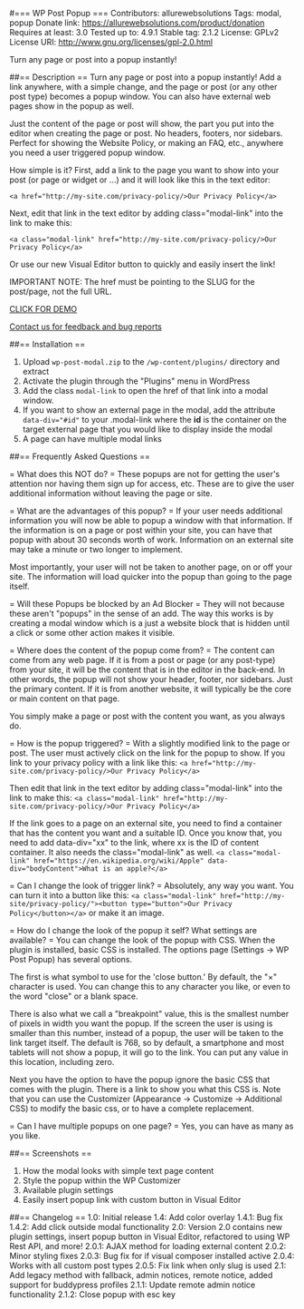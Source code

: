 #=== WP Post Popup ===
Contributors: allurewebsolutions
Tags: modal, popup
Donate link: https://allurewebsolutions.com/product/donation
Requires at least: 3.0
Tested up to: 4.9.1
Stable tag: 2.1.2
License: GPLv2
License URI: http://www.gnu.org/licenses/gpl-2.0.html

Turn any page or post into a popup instantly!

##== Description ==
Turn any page or post into a popup instantly! Add a link anywhere, with a simple change, and the page or post (or any other post type) becomes a popup window. You can also have external web pages show in the popup as well.

Just the content of the page or post will show, the part you put into the editor when creating the page or post. No headers, footers, nor sidebars. Perfect for showing the Website Policy, or making an FAQ, etc., anywhere you need a user triggered popup window.

How simple is it? First, add a link to the page you want to show into your post (or page or widget or ...) and it will look like this in the text editor:

`<a href="http://my-site.com/privacy-policy/>Our Privacy Policy</a>`

Next, edit that link in the text editor by adding class="modal-link" into the link to make this:

`<a class="modal-link" href="http://my-site.com/privacy-policy/>Our Privacy Policy</a>`

Or use our new Visual Editor button to quickly and easily insert the link!

IMPORTANT NOTE: The href must be pointing to the SLUG for the post/page, not the full URL.

[CLICK FOR DEMO](https://wp-post-modal.allureprojects.com/)

[Contact us for feedback and bug reports](https://allurewebsolutions.com/contact)

##== Installation ==
1. Upload `wp-post-modal.zip` to the `/wp-content/plugins/` directory and extract
2. Activate the plugin through the "Plugins" menu in WordPress
3. Add the class `modal-link` to open the href of that link into a modal window.
4. If you want to show an external page in the modal, add the attribute `data-div="#id"` to your .modal-link where the <strong>id</strong> is the container on the target external page that you would like to display inside the modal
5. A page can have multiple modal links

##== Frequently Asked Questions ==

= What does this NOT do? =
These popups are not for getting the user's attention nor having them sign up for access, etc. These are to give the user additional information without leaving the page or site.

= What are the advantages of this popup? =
If your user needs additional information you will now be able to popup a window with that information. If the information is on a page or post within your site, you can have that popup with about 30 seconds worth of work. Information on an external site may take a minute or two longer to implement.

Most importantly, your user will not be taken to another page, on or off your site. The information will load quicker into the popup than going to the page itself.

= Will these Popups be blocked by an Ad Blocker =
They will not because these aren't "popups" in the sense of an add. The way this works is by creating a modal window which is a just a website block that is hidden until a click or some other action makes it visible.

= Where does the content of the popup come from? =
The content can come from any web page. If it is from a post or page (or any post-type) from your site, it will be the content that is in the editor in the back-end. In other words, the popup will not show your header, footer, nor sidebars. Just the primary content. If it is from another website, it will typically be the core or main content on that page.

You simply make a page or post with the content you want, as you always do.

= How is the popup triggered? =
With a slightly modified link to the page or post. The user must actively click on the link for the popup to show.
If you link to your privacy policy with a link like this:
`<a href="http://my-site.com/privacy-policy/>Our Privacy Policy</a>`

Then edit that link in the text editor by adding class="modal-link" into the link to make this:
`<a class="modal-link" href="http://my-site.com/privacy-policy/>Our Privacy Policy</a>`

If the link goes to a page on an external site, you need to find a container that has the content you want and a suitable ID. Once you know that, you need to add data-div="xx" to the link, where xx is the ID of content container. It also needs the class="modal-link" as well.  `<a class="modal-link" href="https://en.wikipedia.org/wiki/Apple" data-div="bodyContent">What is an apple?</a>`

= Can I change the look of trigger link? =
Absolutely, any way you want. You can turn it into a button like this: `<a class="modal-link" href="http://my-site/privacy-policy/"><button type="button">Our Privacy Policy</button></a>` or make it an image.

= How do I change the look of the popup it self? What settings are available? =
You can change the look of the popup with CSS. When the plugin is installed, basic CSS is installed. The options page (Settings -> WP Post Popup) has several options.

The first is what symbol to use for the 'close button.' By default, the "×" character is used. You can change this to any character you like, or even to the word "close" or a blank space.

There is also what we call a "breakpoint" value, this is the smallest number of pixels in width you want the popup. If the screen the user is using is smaller than this number, instead of a popup, the user will be taken to the link target itself. The default is 768, so by default, a smartphone and most tablets will not show a popup, it will go to the link. You can put any value in this location, including zero.

Next you have the option to have the popup ignore the basic CSS that comes with the plugin. There is a link to show you what this CSS is. Note that you can use the Customizer (Appearance -> Customize -> Additional CSS) to modify the basic css, or to have a complete replacement.

= Can I have multiple popups on one page? =
Yes, you can have as many as you like.

##== Screenshots ==
1. How the modal looks with simple text page content
2. Style the popup within the WP Customizer
3. Available plugin settings
4. Easily insert popup link with custom button in Visual Editor

##== Changelog ==
1.0: Initial release
1.4: Add color overlay
1.4.1: Bug fix
1.4.2: Add click outside modal functionality
2.0: Version 2.0 contains new plugin settings, insert popup button in Visual Editor, refactored to using WP Rest API, and more!
2.0.1: AJAX method for loading external content
2.0.2: Minor styling fixes
2.0.3: Bug fix for if visual composer installed active
2.0.4: Works with all custom post types
2.0.5: Fix link when only slug is used
2.1: Add legacy method with fallback, admin notices, remote notice, added support for buddypress profiles
2.1.1: Update remote admin notice functionality
2.1.2: Close popup with esc key